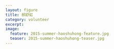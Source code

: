 ```yaml
---
layout: figure
title: 郝舒虹
category: volunteer
excerpt: 
image:
  feature: 2015-summer-haoshuhong-feature.jpg
  teaser: 2015-summer-haoshuhong-teaser.jpg
---
```


